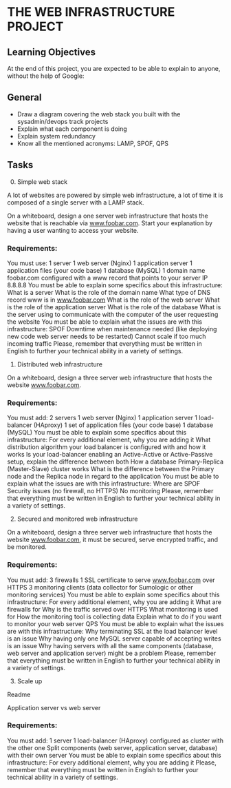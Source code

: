 # THE WEB INFRASTRUCTURE PROJECT

## Learning Objectives

At the end of this project, you are expected to be able to explain to anyone, without the help of Google:

## General

- Draw a diagram covering the web stack you built with the sysadmin/devops track projects
- Explain what each component is doing
- Explain system redundancy
- Know all the mentioned acronyms: LAMP, SPOF, QPS

## Tasks

0. Simple web stack

A lot of websites are powered by simple web infrastructure, a lot of time it is composed of a single server with a LAMP stack.

On a whiteboard, design a one server web infrastructure that hosts the website that is reachable via www.foobar.com. Start your explanation by having a user wanting to access your website.

### Requirements:

You must use:
1 server
1 web server (Nginx)
1 application server
1 application files (your code base)
1 database (MySQL)
1 domain name foobar.com configured with a www record that points to your server IP 8.8.8.8
You must be able to explain some specifics about this infrastructure:
What is a server
What is the role of the domain name
What type of DNS record www is in www.foobar.com
What is the role of the web server
What is the role of the application server
What is the role of the database
What is the server using to communicate with the computer of the user requesting the website
You must be able to explain what the issues are with this infrastructure:
SPOF
Downtime when maintenance needed (like deploying new code web server needs to be restarted)
Cannot scale if too much incoming traffic
Please, remember that everything must be written in English to further your technical ability in a variety of settings.

1. Distributed web infrastructure

On a whiteboard, design a three server web infrastructure that hosts the website www.foobar.com.

### Requirements:

You must add:
2 servers
1 web server (Nginx)
1 application server
1 load-balancer (HAproxy)
1 set of application files (your code base)
1 database (MySQL)
You must be able to explain some specifics about this infrastructure:
For every additional element, why you are adding it
What distribution algorithm your load balancer is configured with and how it works
Is your load-balancer enabling an Active-Active or Active-Passive setup, explain the difference between both
How a database Primary-Replica (Master-Slave) cluster works
What is the difference between the Primary node and the Replica node in regard to the application
You must be able to explain what the issues are with this infrastructure:
Where are SPOF
Security issues (no firewall, no HTTPS)
No monitoring
Please, remember that everything must be written in English to further your technical ability in a variety of settings.

2. Secured and monitored web infrastructure

On a whiteboard, design a three server web infrastructure that hosts the website www.foobar.com, it must be secured, serve encrypted traffic, and be monitored.

### Requirements:

You must add:
3 firewalls
1 SSL certificate to serve www.foobar.com over HTTPS
3 monitoring clients (data collector for Sumologic or other monitoring services)
You must be able to explain some specifics about this infrastructure:
For every additional element, why you are adding it
What are firewalls for
Why is the traffic served over HTTPS
What monitoring is used for
How the monitoring tool is collecting data
Explain what to do if you want to monitor your web server QPS
You must be able to explain what the issues are with this infrastructure:
Why terminating SSL at the load balancer level is an issue
Why having only one MySQL server capable of accepting writes is an issue
Why having servers with all the same components (database, web server and application server) might be a problem
Please, remember that everything must be written in English to further your technical ability in a variety of settings.

3. Scale up

Readme

Application server vs web server

### Requirements:

You must add:
1 server
1 load-balancer (HAproxy) configured as cluster with the other one
Split components (web server, application server, database) with their own server
You must be able to explain some specifics about this infrastructure:
For every additional element, why you are adding it
Please, remember that everything must be written in English to further your technical ability in a variety of settings.
